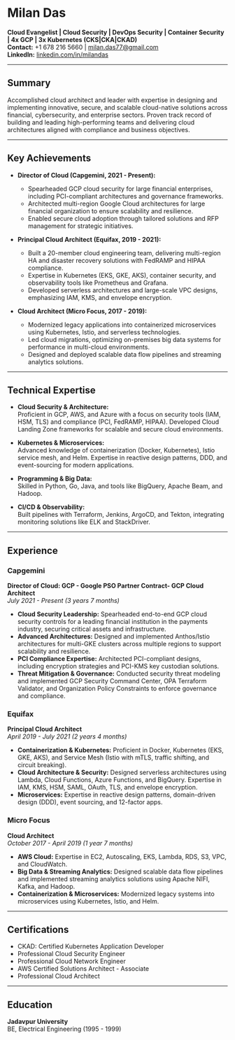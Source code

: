 # Milan Das  
**Cloud Evangelist | Cloud Security | DevOps Security | Container Security | 4x GCP | 3x Kubernetes (CKS|CKA|CKAD)**  
**Contact:** +1 678 216 5660 | milan.das77@gmail.com  
**LinkedIn:** [linkedin.com/in/milandas](http://www.linkedin.com/in/milandas)  

---

## Summary  
Accomplished cloud architect and leader with expertise in designing and implementing innovative, secure, and scalable cloud-native solutions across financial, cybersecurity, and enterprise sectors. Proven track record of building and leading high-performing teams and delivering cloud architectures aligned with compliance and business objectives.

---

## Key Achievements  
- **Director of Cloud (Capgemini, 2021 - Present):**  
  - Spearheaded GCP cloud security for large financial enterprises, including PCI-compliant architectures and governance frameworks.  
  - Architected multi-region Google Cloud architectures for large financial organization to ensure scalability and resilience.  
  - Enabled secure cloud adoption through tailored solutions and RFP management for strategic initiatives.  

- **Principal Cloud Architect (Equifax, 2019 - 2021):**  
  - Built a 20-member cloud engineering team, delivering multi-region HA and disaster recovery solutions with FedRAMP and HIPAA compliance.  
  - Expertise in Kubernetes (EKS, GKE, AKS), container security, and observability tools like Prometheus and Grafana.  
  - Developed serverless architectures and large-scale VPC designs, emphasizing IAM, KMS, and envelope encryption.  

- **Cloud Architect (Micro Focus, 2017 - 2019):**  
  - Modernized legacy applications into containerized microservices using Kubernetes, Istio, and serverless technologies.  
  - Led cloud migrations, optimizing on-premises big data systems for performance in multi-cloud environments.  
  - Designed and deployed scalable data flow pipelines and streaming analytics solutions.  

---

## Technical Expertise  
- **Cloud Security & Architecture:**  
  Proficient in GCP, AWS, and Azure with a focus on security tools (IAM, HSM, TLS) and compliance (PCI, FedRAMP, HIPAA). Developed Cloud Landing Zone frameworks for scalable and secure cloud environments.  

- **Kubernetes & Microservices:**  
  Advanced knowledge of containerization (Docker, Kubernetes), Istio service mesh, and Helm. Expertise in reactive design patterns, DDD, and event-sourcing for modern applications.  

- **Programming & Big Data:**  
  Skilled in Python, Go, Java, and tools like BigQuery, Apache Beam, and Hadoop.  

- **CI/CD & Observability:**  
  Built pipelines with Terraform, Jenkins, ArgoCD, and Tekton, integrating monitoring solutions like ELK and StackDriver.  

---

## Experience  

### **Capgemini**  
**Director of Cloud: GCP - Google PSO Partner Contract- GCP Cloud Architect**  
*July 2021 - Present (3 years 7 months)*  
- **Cloud Security Leadership:** Spearheaded end-to-end GCP cloud security controls for a leading financial institution in the payments industry, securing critical assets and infrastructure.  
- **Advanced Architectures:** Designed and implemented Anthos/Istio architectures for multi-GKE clusters across multiple regions to support scalability and resilience.  
- **PCI Compliance Expertise:** Architected PCI-compliant designs, including encryption strategies and PCI-KMS key custodian solutions.  
- **Threat Mitigation & Governance:** Conducted security threat modeling and implemented GCP Security Command Center, OPA Terraform Validator, and Organization Policy Constraints to enforce governance and compliance.  

### **Equifax**  
**Principal Cloud Architect**  
*April 2019 - July 2021 (2 years 4 months)*  
- **Containerization & Kubernetes:** Proficient in Docker, Kubernetes (EKS, GKE, AKS), and Service Mesh (Istio with mTLS, traffic shifting, and circuit breaking).  
- **Cloud Architecture & Security:** Designed serverless architectures using Lambda, Cloud Functions, Azure Functions, and BigQuery. Expertise in IAM, KMS, HSM, SAML, OAuth, TLS, and envelope encryption.  
- **Microservices:** Expertise in reactive design patterns, domain-driven design (DDD), event sourcing, and 12-factor apps.  

### **Micro Focus**  
**Cloud Architect**  
*October 2017 - April 2019 (1 year 7 months)*  
- **AWS Cloud:** Expertise in EC2, Autoscaling, EKS, Lambda, RDS, S3, VPC, and CloudWatch.  
- **Big Data & Streaming Analytics:** Designed scalable data flow pipelines and implemented streaming analytics solutions using Apache NIFI, Kafka, and Hadoop.  
- **Containerization & Microservices:** Modernized legacy systems into microservices using Kubernetes, Istio, and Helm.  

---

## Certifications  
- CKAD: Certified Kubernetes Application Developer  
- Professional Cloud Security Engineer  
- Professional Cloud Network Engineer  
- AWS Certified Solutions Architect - Associate  
- Professional Cloud Architect  

---

## Education  
**Jadavpur University**  
BE, Electrical Engineering (1995 - 1999)  